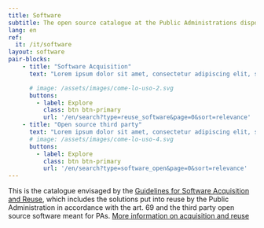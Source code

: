 ```yaml
---
title: Software
subtitle: The open source catalogue at the Public Administrations disposal.
lang: en
ref:
  it: /it/software
layout: software
pair-blocks:
    - title: "Software Acquisition"
      text: "Lorem ipsum dolor sit amet, consectetur adipiscing elit, sed do eiusmod tempor incididunt ut labore."

      # image: /assets/images/come-lo-uso-2.svg
      buttons:
        - label: Explore
          class: btn btn-primary
          url: '/en/search?type=reuse_software&page=0&sort=relevance'
    - title: "Open source third party"
      text: "Lorem ipsum dolor sit amet, consectetur adipiscing elit, sed do eiusmod tempor incididunt ut labore."
      # image: /assets/images/come-lo-uso-4.svg
      buttons:
        - label: Explore
          class: btn btn-primary
          url: '/en/search?type=software_open&page=0&sort=relevance'
---
```


This is the catalogue envisaged by the [Guidelines for Software Acquisition and Reuse](/en/reuse), which includes the solutions put into reuse by the Public Administration in accordance with the art. 69 and the third party open source software meant for PAs.
<a href="/en/reuse" class="btn btn-outline-primary mr-10 ml-auto mt-3">More information on
acquisition and reuse</a>
